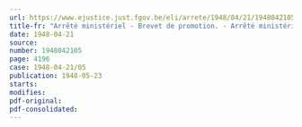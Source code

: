 ```yaml
---
url: https://www.ejustice.just.fgov.be/eli/arrete/1948/04/21/1948042105/justel
title-fr: "Arrêté ministériel - Brevet de promotion. - Arrêté ministériel contenant les instructions pour les jurys"
date: 1948-04-21
source:
number: 1948042105
page: 4196
case: 1948-04-21/05
publication: 1948-05-23
starts:
modifies:
pdf-original:
pdf-consolidated:
---
```



